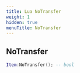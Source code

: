 ```yaml
---
title: Lua NoTransfer
weight: 1
hidden: true
menuTitle: NoTransfer
---
```

## NoTransfer
```lua
Item:NoTransfer(); -- bool
```